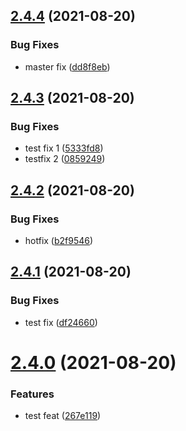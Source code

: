 ## [2.4.4](https://github.com/BanJoeH/PANTRI/compare/2.4.3...2.4.4) (2021-08-20)


### Bug Fixes

* master fix ([dd8f8eb](https://github.com/BanJoeH/PANTRI/commit/dd8f8eb16d0a0e2b08d7763c07cbde80004e9944))



## [2.4.3](https://github.com/BanJoeH/PANTRI/compare/2.4.2...2.4.3) (2021-08-20)


### Bug Fixes

* test fix 1 ([5333fd8](https://github.com/BanJoeH/PANTRI/commit/5333fd87060612acb23f089aabf5073a770f264a))
* testfix 2 ([0859249](https://github.com/BanJoeH/PANTRI/commit/085924983b695aaaf5eb3d77c6163633bb843c4c))



## [2.4.2](https://github.com/BanJoeH/PANTRI/compare/2.4.1...2.4.2) (2021-08-20)


### Bug Fixes

* hotfix ([b2f9546](https://github.com/BanJoeH/PANTRI/commit/b2f95462414f0292e6891b6971388780dda435e8))



## [2.4.1](https://github.com/BanJoeH/PANTRI/compare/2.4.0...2.4.1) (2021-08-20)


### Bug Fixes

* test fix ([df24660](https://github.com/BanJoeH/PANTRI/commit/df24660d4ee10211abcd308decd13b08736d8b2d))



# [2.4.0](https://github.com/BanJoeH/PANTRI/compare/2.3.1...2.4.0) (2021-08-20)


### Features

* test feat ([267e119](https://github.com/BanJoeH/PANTRI/commit/267e1196ae668cc411c864e31187d311c724cbef))



